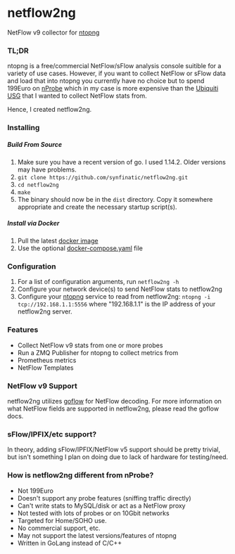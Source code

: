 # netflow2ng
NetFlow v9 collector for [ntopng](https://www.ntop.org/products/traffic-analysis/ntop/)

### TL;DR

ntopng is a free/commercial NetFlow/sFlow analysis console suitible for a
variety of use cases.  However, if you want to collect NetFlow or sFlow
data and load that into ntopng you currently have no choice but to spend
199Euro on [nProbe](https://www.ntop.org/products/netflow/nprobe/) which
in my case is more expensive than the 
[Ubiquiti USG](https://www.ui.com/unifi-routing/usg/) that I wanted to 
collect NetFlow stats from.

Hence, I created netflow2ng.

### Installing

##### Build From Source
 1. Make sure you have a recent version of go.  I used 1.14.2.   Older versions
    may have problems.
 1. `git clone https://github.com/synfinatic/netflow2ng.git`
 1. `cd netflow2ng`
 1. `make`
 1. The binary should now be in the `dist` directory.  Copy it somewhere
    appropriate and create the necessary startup script(s).

##### Install via Docker

 1. Pull the latest [docker image](https://hub.docker.com/r/synfinatic/netflow2ng)
 1. Use the optional [docker-compose.yaml](docker-compose.yaml) file

### Configuration
 1. For a list of configuration arguments, run `netflow2ng -h`
 1. Configure your network device(s) to send NetFlow stats to netflow2ng
 1. Configure your [ntopng](https://www.ntop.org/products/traffic-analysis/ntop/)
    service to read from netflow2ng: `ntopng -i tcp://192.168.1.1:5556` where
    "192.168.1.1" is the IP address of your netflow2ng server.

### Features

 * Collect NetFlow v9 stats from one or more probes
 * Run a ZMQ Publisher for ntopng to collect metrics from
 * Prometheus metrics
 * NetFlow Templates

### NetFlow v9 Support

netflow2ng utilizes [goflow](https://github.com/cloudflare/goflow) for NetFlow
decoding.  For more information on what NetFlow fields are supported in 
netflow2ng, please read the goflow docs.

### sFlow/IPFIX/etc support?

In theory, adding sFlow/IPFIX/NetFlow v5 support should be pretty trivial, but
isn't something I plan on doing due to lack of hardware for testing/need.

### How is netflow2ng different from nProbe?

 * Not 199Euro
 * Doesn't support any probe features (sniffing traffic directly)
 * Can't write stats to MySQL/disk or act as a NetFlow proxy
 * Not tested with lots of probes or on 10Gbit networks
 * Targeted for Home/SOHO use.
 * No commercial support, etc.
 * May not support the latest versions/features of ntopng
 * Written in GoLang instead of C/C++
